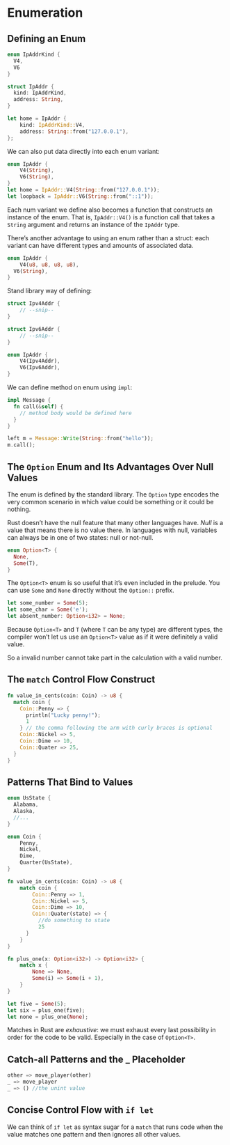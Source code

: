 # Enumeration

## Defining an Enum

```rust
enum IpAddrKind {
  V4,
  V6
}

struct IpAddr {
  kind: IpAddrKind,
  address: String,
}

let home = IpAddr {
	kind: IpAddrKind::V4,
	address: String::from("127.0.0.1"),
};
```

We can also put data directly into each enum variant:

```rust
enum IpAddr {
	V4(String),
	V6(String),
}
let home = IpAddr::V4(String::from("127.0.0.1"));
let loopback = IpAddr::V6(String::from("::1"));
```

Each num variant we define also becomes a function that constructs an instance of the enum. That is, `IpAddr::V4()` is a function call that takes a `String` argument and returns an instance of the `IpAddr` type.

There’s another advantage to using an enum rather than a struct: each variant can have different types and amounts of associated data.

```rust
enum IpAddr {
	V4(u8, u8, u8, u8),
  V6(String),
}
```

Stand library way of defining:

```rust
struct Ipv4Addr {
    // --snip--
}

struct Ipv6Addr {
    // --snip--
}

enum IpAddr {
    V4(Ipv4Addr),
    V6(Ipv6Addr),
}
```

We can define method on enum using `impl`:

```rust
impl Message {
  fn call(&self) {
    // method body would be defined here
  }
}

left m = Message::Write(String::from("hello"));
m.call();
```

## The `Option` Enum and Its Advantages Over Null Values

The enum is defined by the standard library. The `Option` type encodes the very common scenario in which value could be something or it could be nothing.

Rust doesn’t have the null feature that many other languages have. *Null* is a value that means there is no value there. In languages with null, variables can always be in one of two states: null or not-null.

```rust
enum Option<T> {
  None,
  Some(T),
}
```

The `Option<T>` enum is so useful that it’s even included in the prelude. You can use `Some` and `None` directly without the `Option::` prefix.

```rust
let some_number = Some(5);
let some_char = Some('e');
let absent_number: Option<i32> = None;
```

Because `Option<T>` and `T` (where `T` can be any type) are different types, the compiler won’t let us use an `Option<T>` value as if it were definitely a valid value.

So a invalid number cannot take part in the calculation with a valid number.

## The `match` Control Flow Construct

```rust
fn value_in_cents(coin: Coin) -> u8 {
  match coin {
    Coin::Penny => {
      println("Lucky penny!");
      1
    } // the comma following the arm with curly braces is optional
    Coin::Nickel => 5,
    Coin::Dime => 10,
    Coin::Quater => 25,
  }
}
```

## Patterns That Bind to Values

```rust
enum UsState {
  Alabama,
  Alaska,
  //...
}

enum Coin {
    Penny,
    Nickel,
    Dime,
    Quarter(UsState),
}

fn value_in_cents(coin: Coin) -> u8 {
    match coin {
        Coin::Penny => 1,
        Coin::Nickel => 5,
        Coin::Dime => 10,
        Coin::Quater(state) => {
          //do something to state
          25
      }
    }
}

```

```rust
fn plus_one(x: Option<i32>) -> Option<i32> {
	match x {
		None => None,
		Some(i) => Some(i + 1),
	}
}

let five = Some(5);
let six = plus_one(five);
let none = plus_one(None);
```

Matches in Rust are *exhaustive*: we must exhaust every last possibility in order for the code to be valid. Especially in the case of `Option<T>`.

## Catch-all Patterns and the _ Placeholder

```rust
other => move_player(other)
_ => move_player
_ => () //the unint value
```

## Concise Control Flow with `if let`

We can think of `if let` as syntax sugar for a `match` that runs code when the value matches one pattern and then ignores all other values.
